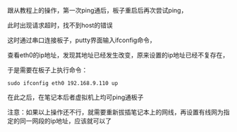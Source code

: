 跟从教程上的操作，第一次ping通后，板子重启后再次尝试ping，

此时出现请求超时，找不到host的错误

这时通过串口连接板子，putty界面输入ifconfig命令，

查看eth0的ip地址，发现其地址已经发生改变，原来设置的ip地址已经不复存在，

于是需要在板子上执行命令：

`sudo ifconfig eth0 192.168.9.110 up`

在此之后，在笔记本后者虚拟机上均可ping通板子



注意：如果以上操作还不行，就需要重新拔插笔记本上的网线，再设置有线网为指定的同一网段的ip地址，应该就可以了